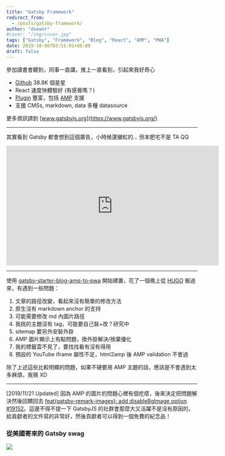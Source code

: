 ```yaml
---
title: "Gatsby Framework"
redirect_from:
  - /posts/gatsby-framework/
author: "dsewnr"
#cover: "/img/cover.jpg"
tags: ["Gatsby", "Framework", "Blog", "React", "AMP", "PWA"]
date: 2019-10-06T03:51:01+08:00
draft: false
---
```


參加讀書會聽到，同事一直講，推上一直看到，引起來我好奇心

- [Github](https://github.com/gatsbyjs/gatsby) 38.8K 個星星
- React 速度快體驗好 (有感覺嗎？)
- [Plugin](https://www.gatsbyjs.org/plugins/) 豐富，包括 [AMP](https://www.gatsbyjs.org/plugins/?=amp) 支援
- 支援 CMSs, markdown, data 多種 datasource

更多資訊請到 [www.gatsbyjs.org](https://www.gatsbyjs.org/)

---

其實看到 Gatsby 都會想到這個廣告，小時候還蠻紅的… 但本肥宅不是 TA QQ

<iframe width="560" height="315" src="https://www.youtube.com/embed/4Kc3LgL65qA" frameborder="0" allow="accelerometer; autoplay; encrypted-media; gyroscope; picture-in-picture;" sandbox="allow-same-origin allow-scripts allow-presentation" layout="fill" allowfullscreen></iframe>

---

使用 [gatsby-starter-blog-amp-to-pwa](https://www.gatsbyjs.org/starters/tomoyukikashiro/gatsby-starter-blog-amp-to-pwa/) 開始建置，花了一個晚上從 [HUGO](https://gohugo.io/) 搬過來，有遇到一些問題：
1. 文章的路徑改變，看起來沒有簡單的修改方法
2. 原生沒有 markdown anchor 的支持
3. 可能需要修改 md 內圖片路徑
4. 我挑的主題沒有 tag，可能要自己裝+改？研究中
5. sitemap 要另外安裝外掛
6. AMP 圖片顯示上有點問題，換外掛解決/捨棄優化
7. 我的標籤雲不見了，要找找看有沒有得用
8. 預設的 YouTube iframe 屬性不足，html2amp 後 AMP validation 不會過

除了上述這些比較明顯的問題，如果不硬要用 AMP 主題的話，應該是不會遇到太多麻煩，我猜 XD

---

[2019/11/21 Updated] 因為 AMP 的圖片的問題心裡有個疙瘩，後來決定把問題解決然後回饋回去 [feat(gatsby-remark-images): add disableBgImage option #19152](https://github.com/gatsbyjs/gatsby/pull/19152)。這邊不得不提一下 GatsbyJS 的社群會那麼大又活躍不是沒有原因的，給貢獻者的文件寫的非常好，然後貢獻者可以得到一個免費的紀念品！

### 從美國寄來的 Gatsby swag
![](/images/gatsby-framework-swag.jpg)

